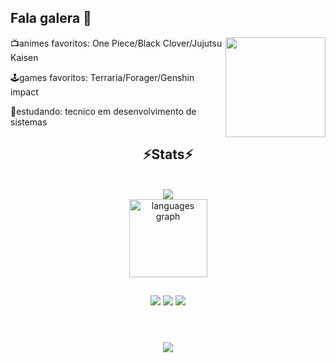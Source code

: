 ## Fala galera 👻

<img align="right" height="160" 
  src="https://i.pinimg.com/originals/46/9a/2f/469a2f1ae5257059b8b3b6e3689321a3.gif"/>

📺animes favoritos:
One Piece/Black Clover/Jujutsu Kaisen

🕹️games favoritos:
Terraria/Forager/Genshin impact

📖estudando:
tecnico em desenvolvimento de sistemas

  </div>

<h2 align="center" >⚡Stats⚡</h2>
<br>
<div align="center" >
  <picture>
  <source
    srcset="https://github-readme-stats.vercel.app/api?username=gabriel-ortolani&show_icons=true&theme=midnight-purple"
    media="(prefers-color-scheme: dark)"
  />
  <source
    srcset="https://github-readme-stats.vercel.app/api?username=gabriel-ortolani&show_icons=true"
    media="(prefers-color-scheme: light), (prefers-color-scheme: no-preference)"
  />
  <img src="https://github-readme-stats.vercel.app/api?username=gabriel-ortolani&show_icons=true" />
</picture>

<div align="center">
 <img src="https://github-readme-stats.vercel.app/api/top-langs?username=gabriel-ortolani&locale=en&hide_title=false&layout=compact&card_width=320&langs_count=5&theme=midnight-purple&hide_border=true&order=2" height="125" alt="languages graph"  />
</div>

##

<div> 
  <a href="https://instagram.com/gabrielortolani12" target="_blank"><img src="https://img.shields.io/badge/-Instagram-%23ffffff?style=for-the-badge&logo=instagram&logoColor=dark-pink" target="_blank"></a>
  <a href = "mailto:gabrielortolanisenai@gmail.com"><img src="https://img.shields.io/badge/-Gmail-%23ffffff??style=for-the-badge&logo=gmail&logoColor=red" target="_blank"></a>
  <a href="https://facebook.com/gabriel.ortolani.940" target="_blank"><img src="https://img.shields.io/badge/-Facebook-%23ffffff?style=for-the-badge&logo=facebook&logoColor=blue" target="_blank"></a>
  
  </div>
<br>
<h1 align="center">
<img src="https://readme-typing-svg.herokuapp.com/?font=Algerian&size=35&center=true&vCenter=true&width=500&height=70&duration=4000&lines=Me+segue+ai!;" />
</h1>
